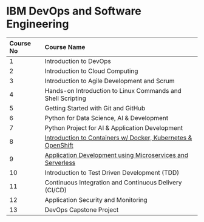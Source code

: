 # IBM DevOps and Software Engineering

|Course No| Course Name |
|:-----|:-----|
|1|Introduction to DevOps|
|2|Introduction to Cloud Computing|
|3|Introduction to Agile Development and Scrum|
|4|Hands-on Introduction to Linux Commands and Shell Scripting|
|5|Getting Started with Git and GitHub|
|6|Python for Data Science, AI & Development|
|7|Python Project for AI & Application Development|
|8|[Introduction to Containers w/ Docker, Kubernetes & OpenShift](./8-Introduction-to-Containers-w-Docker-Kubernetes-&-OpenShift)|
|9|[Application Development using Microservices and Serverless](./9-application-development-using-microservices-and-serverless)|
|10|Introduction to Test Driven Development (TDD)|
|11|Continuous Integration and Continuous Delivery (CI/CD)|
|12|Application Security and Monitoring|
|13|DevOps Capstone Project|
